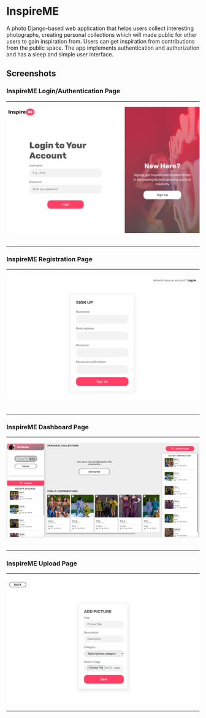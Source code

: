# InspireME
A photo Django-based web application that helps users collect interesting photographs, creating personal collections which will made public for other users to gain inspiration from. Users can get inspiration from contributions from the public space. The app implements authentication and authorization and has a sleep and simple user interface.

## Screenshots
### InspireME Login/Authentication Page
<hr/>

<div>
    <img src="static/register.PNG" alt="Login Page"/>
</div>
<br/>
<hr/>

### InspireME Registration Page
<hr/>
<div>
    <img src="static/login.PNG" alt="Register Page"/>
</div>
<br/>
<hr/>

### InspireME Dashboard Page
<hr/>
<div>
    <img src="static/dashboard.PNG" alt="Dashboard Page"/>
</div>
<br/>
<hr/>

### InspireME Upload Page
<hr/>
<div>
    <img src="static/upload.PNG" alt="Upload Page"/>
</div>
<hr/>


